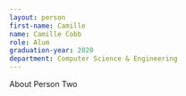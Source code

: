 ```yaml
---
layout: person
first-name: Camille
name: Camille Cobb
role: Alum
graduation-year: 2020
department: Computer Science & Engineering
---
```


About Person Two